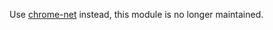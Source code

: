 Use [chrome-net](https://github.com/feross/chrome-net) instead, this module is no longer maintained.
